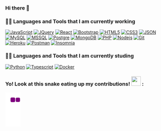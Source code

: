 ### Hi there 👋

### 👨‍💻 Languages and Tools that I am currently working

[![JavaScript](https://img.shields.io/badge/JavaScript-323330?style=for-the-badge&logo=javascript&logoColor=F7DF1E&link=https://github.com/ricardotavaresit)](https://github.com/ricardotavaresit) 
[![JQuery](https://img.shields.io/badge/jQuery-0769AD?style=for-the-badge&logo=jquery&logoColor=white&link=https://github.com/ricardotavaresit)](https://github.com/ricardotavaresit) 
[![React](https://img.shields.io/badge/React-20232A?style=for-the-badge&logo=react&logoColor=61DAFB&link=https://github.com/ricardotavaresit)](https://github.com/ricardotavaresit) 
[![Bootstrap](https://img.shields.io/badge/Bootstrap-563D7C?style=for-the-badge&logo=bootstrap&logoColor=white&link=https://github.com/ricardotavaresit)](https://github.com/ricardotavaresit) 
[![HTML5](https://img.shields.io/badge/HTML5-E34F26?style=for-the-badge&logo=html5&logoColor=white&link=https://github.com/ricardotavaresit)](https://github.com/ricardotavaresit) 
[![CSS3](https://img.shields.io/badge/CSS3-1572B6?style=for-the-badge&logo=css3&logoColor=white&link=https://github.com/ricardotavaresit)](https://github.com/ricardotavaresit) 
[![JSON](https://img.shields.io/badge/json-5E5C5C?style=for-the-badge&logo=json&logoColor=white&link=https://github.com/ricardotavaresit)](https://github.com/ricardotavaresit)
[![MySQL](https://img.shields.io/badge/MySQL-00000F?style=for-the-badge&logo=mysql&logoColor=white&link=https://github.com/ricardotavaresit)](https://github.com/ricardotavaresit)
[![MSSQL](https://img.shields.io/badge/Microsoft%20SQL%20Server-CC2927?style=for-the-badge&logo=microsoft%20sql%20server&logoColor=white&link=https://github.com/ricardotavaresit)](https://github.com/ricardotavaresit)
[![Postgre](https://img.shields.io/badge/PostgreSQL-316192?style=for-the-badge&logo=postgresql&logoColor=white&link=https://github.com/ricardotavaresit)](https://github.com/ricardotavaresit)
[![MongoDB](https://img.shields.io/badge/MongoDB-4EA94B?style=for-the-badge&logo=mongodb&logoColor=white&link=https://github.com/ricardotavaresit)](https://github.com/ricardotavaresit)
[![PHP](https://img.shields.io/badge/PHP-777BB4?style=for-the-badge&logo=php&logoColor=white&link=https://github.com/ricardotavaresit)](https://github.com/ricardotavaresit)
[![Nodejs](https://img.shields.io/badge/Node.js-339933?style=for-the-badge&logo=nodedotjs&logoColor=white&link=https://github.com/ricardotavaresit)](https://github.com/ricardotavaresit) 
[![Git](https://img.shields.io/badge/Git-F05032?style=for-the-badge&logo=git&logoColor=white&link=https://github.com/ricardotavaresit)](https://github.com/ricardotavaresit) 
[![Heroku](https://img.shields.io/badge/Heroku-430098?style=for-the-badge&logo=heroku&logoColor=white&link=https://github.com/ricardotavaresit)](https://github.com/ricardotavaresit) 
[![Postman](https://img.shields.io/badge/Postman-FF6C37?style=for-the-badge&logo=Postman&logoColor=white&link=https://github.com/ricardotavaresit)](https://github.com/ricardotavaresit) 
[![Insomnia](https://img.shields.io/badge/Insomnia-5849be?style=for-the-badge&logo=Insomnia&logoColor=white&link=https://github.com/ricardotavaresit)](https://github.com/ricardotavaresit) 








### 👨‍💻 Languages and Tools that I am currently studing 

[![Python](https://img.shields.io/badge/Python-3776AB?style=for-the-badge&logo=python&logoColor=white&link=https://github.com/ricardotavaresit)](https://github.com/ricardotavaresit)
[![Typescript](https://img.shields.io/badge/TypeScript-007ACC?style=for-the-badge&logo=typescript&logoColor=white&link=https://github.com/ricardotavaresit)](https://github.com/ricardotavaresit)
[![Docker](https://img.shields.io/badge/Docker-2CA5E0?style=for-the-badge&logo=docker&logoColor=white&link=https://github.com/ricardotavaresit)](https://github.com/ricardotavaresit)



### Yo! Look at this snake eating up my contributions! <img src= "https://c.tenor.com/BczFoyx41WoAAAAj/swallowed-the-mighty-ones.gif" width= "30" height= "30">  :

![snake gif](https://github.com/AvidCoder101/AvidCoder101/blob/output/github-contribution-grid-snake.gif)

